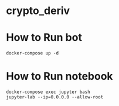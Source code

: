 # crypto_deriv

# How to Run bot
  ```
  docker-compose up -d
  ```
  
# How to Run notebook
  ```
  docker-compose exec jupyter bash  
  jupyter-lab --ip=0.0.0.0 --allow-root
  ```